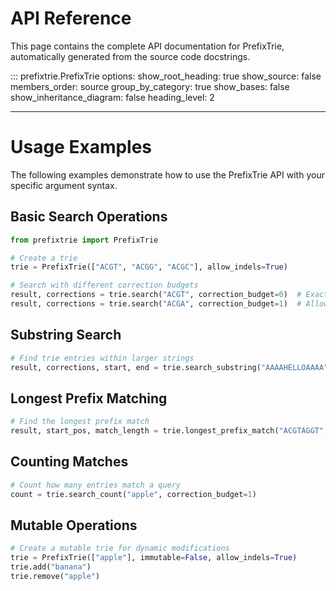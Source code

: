 # API Reference

This page contains the complete API documentation for PrefixTrie, automatically generated from the source code docstrings.

::: prefixtrie.PrefixTrie
    options:
      show_root_heading: true
      show_source: false
      members_order: source
      group_by_category: true
      show_bases: false
      show_inheritance_diagram: false
      heading_level: 2

---

# Usage Examples

The following examples demonstrate how to use the PrefixTrie API with your specific argument syntax.

## Basic Search Operations

```python
from prefixtrie import PrefixTrie

# Create a trie
trie = PrefixTrie(["ACGT", "ACGG", "ACGC"], allow_indels=True)

# Search with different correction budgets
result, corrections = trie.search("ACGT", correction_budget=0)  # Exact match
result, corrections = trie.search("ACGA", correction_budget=1)  # Allow 1 edit
```

## Substring Search

```python
# Find trie entries within larger strings
result, corrections, start, end = trie.search_substring("AAAAHELLOAAAA", correction_budget=0)
```

## Longest Prefix Matching

```python
# Find the longest prefix match
result, start_pos, match_length = trie.longest_prefix_match("ACGTAGGT", min_match_length=4)
```

## Counting Matches

```python
# Count how many entries match a query
count = trie.search_count("apple", correction_budget=1)
```

## Mutable Operations

```python
# Create a mutable trie for dynamic modifications
trie = PrefixTrie(["apple"], immutable=False, allow_indels=True)
trie.add("banana")
trie.remove("apple")
```
